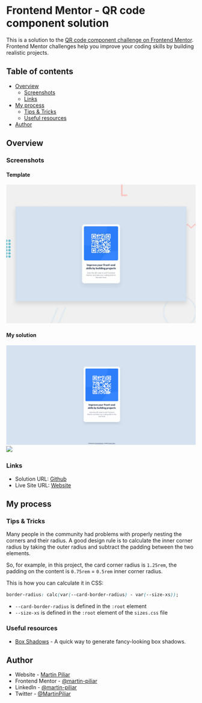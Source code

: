 # Frontend Mentor - QR code component solution

This is a solution to the [QR code component challenge on Frontend Mentor](https://www.frontendmentor.io/challenges/qr-code-component-iux_sIO_H). Frontend Mentor challenges help you improve your coding skills by building realistic projects. 

## Table of contents

- [Overview](#overview)
  - [Screenshots](#screenshots)
  - [Links](#links)
- [My process](#my-process)
  - [Tips & Tricks](#tips--tricks)
  - [Useful resources](#useful-resources)
- [Author](#author)

## Overview

### Screenshots

#### Template
![](./design/desktop-preview.jpg)

#### My solution
![](./design/screenshot.png)
![](./screenshot.jpg)
### Links
- Solution URL: [Github](https://github.com/martin-piliar/frontend-challenge-1)
- Live Site URL: [Website](https://www.challenge-1.piliar.me/)

## My process

### Tips & Tricks

Many people in the community had problems with properly nesting the corners and their radius. A good design rule is to calculate the inner corner radius by taking the outer radius and subtract the padding between the two elements. 

So, for example, in this project, the card corner radius is `1.25rem`, the padding on the content is `0.75rem` = `0.5rem` inner corner radius. 

This is how you can calculate it in CSS:
```css
border-radius: calc(var(--card-border-radius) - var(--size-xs));
```
- `--card-border-radius` is defined in the `:root` element
- `--size-xs` is defined in the `:root` element of the `sizes.css` file

### Useful resources

- [Box Shadows](https://box-shadow.dev/) - A quick way to generate fancy-looking box shadows.

## Author

- Website - [Martin Piliar](https://www.piliar.me/)
- Frontend Mentor - [@martin-piliar](https://www.frontendmentor.io/profile/martin-piliar)
- LinkedIn - [@martin-piliar](https://www.linkedin.com/in/martin-piliar/)
- Twitter - [@MartinPiliar](https://twitter.com/MartinPiliar)
